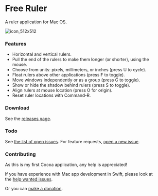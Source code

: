 # Free Ruler

A ruler application for Mac OS.

![icon_512x512](https://user-images.githubusercontent.com/1355312/57780292-f0c4b880-76f5-11e9-8933-36ab3bfccb14.png)

### Features

- Horizontal and vertical rulers.
- Pull the end of the rulers to make them longer (or shorter), using the mouse.
- Choose from units: pixels, millimeters, or inches (press U to cycle).
- Float rulers above other applications (press F to toggle).
- Move windows independently or as a group (press G to toggle).
- Show or hide the shadow behind rulers (press S to toggle).
- Align rulers at mouse location (press O for origin).
- Reset ruler locations with Command-R.

### Download

See the [releases page](https://github.com/pascalpp/FreeRuler/releases).

### Todo

See [the list of open issues](https://github.com/pascalpp/FreeRuler/issues). For feature requests, [open a new issue](https://github.com/pascalpp/FreeRuler/issues/new).

### Contributing

As this is my first Cocoa application, any help is appreciated!

If you have experience with Mac app development in Swift, please look at the [help wanted issues](https://github.com/pascalpp/FreeRuler/issues?q=is%3Aissue+is%3Aopen+label%3A%22help+wanted%22+sort%3Aupdated-desc).

Or you can [make a donation](https://www.paypal.me/pascalpp).
